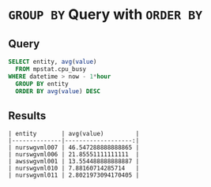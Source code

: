 # `GROUP BY` Query with `ORDER BY`

## Query

```sql
SELECT entity, avg(value) 
  FROM mpstat.cpu_busy 
WHERE datetime > now - 1*hour 
  GROUP BY entity 
  ORDER BY avg(value) DESC
```

## Results

```ls
| entity       | avg(value)         | 
|--------------|-------------------:| 
| nurswgvml007 | 46.547288888888865 | 
| nurswgvml006 | 21.85551111111111  | 
| awsswgvml001 | 13.554488888888887 | 
| nurswgvml010 | 7.88160714285714   | 
| nurswgvml011 | 2.8021973094170405 | 
```

